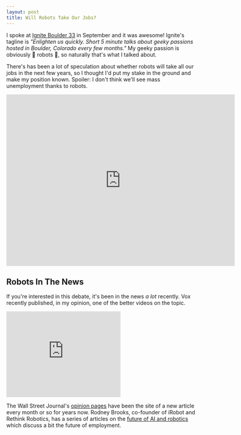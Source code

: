```yaml
---
layout: post
title: Will Robots Take Our Jobs?
---
```


I spoke at [Ignite Boulder 33](http://igniteboulder.com/ignite-boulder-33) in September and it was awesome! Ignite's tagline is _"Enlighten us quickly. Short 5 minute talks about geeky passions hosted in Boulder, Colorado every few months."_ My geeky passion is obviously 🤖  robots 🤖, so naturally that's what I talked about.

There's has been a lot of speculation about whether robots will take all our jobs in the next few years, so I thought I'd put my stake in the ground and make my position known. Spoiler: I don't think we'll see mass unemployment thanks to robots.

<iframe width="600" height="450" src="https://www.youtube.com/embed/HdeW3V7nJjQ" frameborder="0" gesture="media" allowfullscreen></iframe>

## Robots In The News

If you're interested in this debate, it's been in the news _a lot_ recently. Vox recently published, in my opinion, one of the better videos on the topic. 

<iframe width="300" height="225" src="https://www.youtube.com/embed/TUmyygCMMGA" frameborder="0" gesture="media" allowfullscreen></iframe>


The Wall Street Journal's [opinion pages](https://www.google.com/search?q=will+robots+take+our+jobs+site%3Awsj.com) have been the site of a new article every month or so for years now. Rodney Brooks, co-founder of iRobot and Rethink Robotics, has a series of articles on the [future of AI and robotics](http://rodneybrooks.com/forai-future-of-robotics-and-artificial-intelligence/) which discuss a bit the future of employment.
